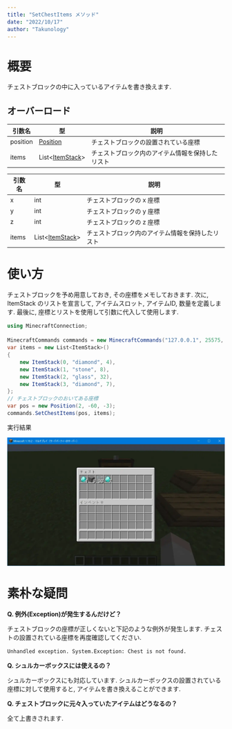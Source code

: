 ```yaml
---
title: "SetChestItems メソッド"
date: "2022/10/17"
author: "Takunology"
---
```


# 概要
チェストブロックの中に入っているアイテムを書き換えます.

## オーバーロード

|引数名|型|説明|
|--|--|--|
|position|[Position](https://www.mcwithcode.com/Reference/GitHubDocument?version=ver2&path=Struct&fileName=Position)|チェストブロックの設置されている座標|
|items|List&lt;[ItemStack](https://www.mcwithcode.com/Reference/GitHubDocument?version=ver2&path=Struct&fileName=ItemStack)&gt;|チェストブロック内のアイテム情報を保持したリスト|

|引数名|型|説明|
|--|--|--|
|x|int|チェストブロックの x 座標|
|y|int|チェストブロックの y 座標|
|z|int|チェストブロックの z 座標|
|items|List&lt;[ItemStack](https://www.mcwithcode.com/Reference/GitHubDocument?version=ver2&path=Struct&fileName=ItemStack)&gt;|チェストブロック内のアイテム情報を保持したリスト|

# 使い方
チェストブロックを予め用意しておき, その座標をメモしておきます. 次に, ItemStack のリストを宣言して, アイテムスロット, アイテムID, 数量を定義します. 最後に, 座標とリストを使用して引数に代入して使用します.

```cs
using MinecraftConnection;

MinecraftCommands commands = new MinecraftCommands("127.0.0.1", 25575, "minecraft");
var items = new List<ItemStack>()
{
    new ItemStack(0, "diamond", 4),
    new ItemStack(1, "stone", 8),
    new ItemStack(2, "glass", 32),
    new ItemStack(3, "diamond", 7),
};
// チェストブロックのおいてある座標
var pos = new Position(2, -60, -3);
commands.SetChestItems(pos, items);
```

実行結果

![](https://raw.githubusercontent.com/takunology/MinecraftConnection-docs/main/ver2/MinecraftCommands/Method/media/SetChestItems_01.webp)


# 素朴な疑問

**Q. 例外(Exception)が発生するんだけど？**

チェストブロックの座標が正しくないと下記のような例外が発生します. チェストの設置されている座標を再度確認してください.

```txt
Unhandled exception. System.Exception: Chest is not found.
```

**Q. シュルカーボックスには使えるの？**

シュルカーボックスにも対応しています. シュルカーボックスの設置されている座標に対して使用すると, アイテムを書き換えることができます.

**Q. チェストブロックに元々入っていたアイテムはどうなるの？**

全て上書きされます.